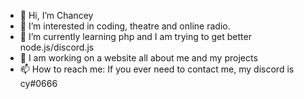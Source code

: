 - 👋 Hi, I’m Chancey
- 👀 I’m interested in coding, theatre and online radio.
- 🌱 I’m currently learning php and I am trying to get better node.js/discord.js
- 🤗 I am working on a website all about me and my projects
- 📫 How to reach me: If you ever need to contact me, my discord is cy#0666
